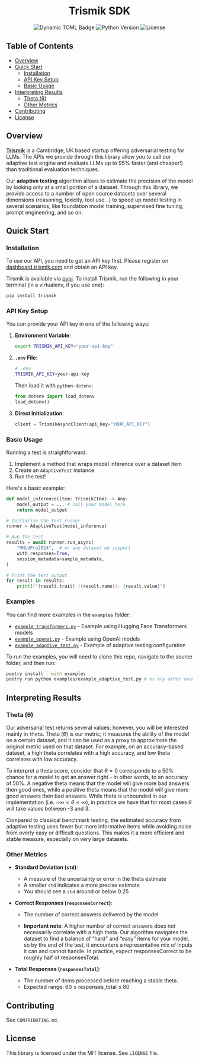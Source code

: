 <h1 align="center"> Trismik SDK</h1>

<p align="center">
  <img alt="Dynamic TOML Badge" src="https://img.shields.io/badge/dynamic/toml?url=https%3A%2F%2Fraw.githubusercontent.com%2Ftrismik%2Ftrismik-python%2Frefs%2Fheads%2Fmain%2Fpyproject.toml&query=%24.tool.poetry.version&style=flat&label=version">
  <img alt="Python Version" src="https://img.shields.io/badge/python-3.9%2B-blue">
  <img alt="License" src="https://img.shields.io/badge/license-MIT-green">
</p>

## Table of Contents
- [Overview](#overview)
- [Quick Start](#quick-start)
  - [Installation](#installation)
  - [API Key Setup](#api-key-setup)
  - [Basic Usage](#basic-usage)
- [Interpreting Results](#interpreting-results)
  - [Theta (θ)](#theta-θ)
  - [Other Metrics](#other-metrics)
- [Contributing](#contributing)
- [License](#license)

## Overview

[**Trismik**](https://trismik.com) is a Cambridge, UK based startup offering adversarial testing for LLMs. The APIs we provide through this library allow you to call our adaptive test engine and evaluate LLMs up to 95% faster (and cheaper!) than traditional evaluation techniques.

Our **adaptive testing** algorithm allows to estimate the precision of the model by looking only at a small portion of a dataset. Through this library, we provide access to a number of open source datasets over several dimensions (reasoning, toxicity, tool use...) to speed up model testing in several scenarios, like foundation model training, supervised fine tuning, prompt engineering, and so on.

## Quick Start

### Installation

To use our API, you need to get an API key first. Please register on [dashboard.trismik.com](https://dashboard.trismik.com) and obtain an API key.

Trismik is available via [pypi](https://pypi.org/project/trismik/). To install Trismik, run the following in your terminal (in a virtualenv, if you use one):

```bash
pip install trismik
```

### API Key Setup

You can provide your API key in one of the following ways:

1. **Environment Variable**:
   ```bash
   export TRISMIK_API_KEY="your-api-key"
   ```

2. **`.env` File**:
   ```bash
   # .env
   TRISMIK_API_KEY=your-api-key
   ```
   Then load it with `python-dotenv`:
   ```python
   from dotenv import load_dotenv
   load_dotenv()
   ```

3. **Direct Initialization**:
   ```python
   client = TrismikAsyncClient(api_key="YOUR_API_KEY")
   ```

### Basic Usage

Running a test is straightforward:

1. Implement a method that wraps model inference over a dataset item
2. Create an `AdaptiveTest` instance
3. Run the test!

Here's a basic example:

```python
def model_inference(item: TrismikItem) -> Any:
    model_output = ... # call your model here
    return model_output

# Initialize the test runner
runner = AdaptiveTest(model_inference)

# Run the test
results = await runner.run_async(
    "MMLUPro2024",  # or any dataset we support
    with_responses=True,
    session_metadata=sample_metadata,
)

# Print the test output
for result in results:
    print(f"{result.trait} ({result.name}): {result.value}")
```

### Examples

You can find more examples in the `examples` folder:
- [`example_transformers.py`](examples/example_transformers.py) - Example using Hugging Face Transformers models
- [`example_openai.py`](examples/example_openai.py) - Example using OpenAI models
- [`example_adaptive_test.py`](examples/example_adaptive_test.py) - Example of adaptive testing configuration

To run the examples, you will need to clone this repo, navigate to the
source folder, and then run:

```bash
poetry install --with examples
poetry run python examples/example_adaptive_test.py # or any other example
```

## Interpreting Results

### Theta (θ)

Our adversarial test returns several values; however, you will be interested mainly in `theta`. Theta ($\theta$) is our metric; it measures the ability of the model on a certain dataset, and it can be used as a proxy to approximate the original metric used on that dataset. For example, on an accuracy-based dataset, a high theta correlates with a high accuracy, and low theta correlates with low accuracy.

To interpret a theta score, consider that $\theta=0$ corresponds to a 50% chance for a model to get an answer right - in other words, to an accuracy of 50%.
A negative theta means that the model will give more bad answers then good ones, while a positive theta means that the model will give more good answers then bad answers.
While theta is unbounded in our implementation (i.e. $-\infty < \theta < \infty$), in practice we have that for most cases $\theta$ will take values between -3 and 3.

Compared to classical benchmark testing, the estimated accuracy from adaptive testing uses fewer but more informative items while avoiding noise from overly easy or difficult questions. This makes it a more efficient and stable measure, especially on very large datasets.

### Other Metrics

- **Standard Deviation (`std`)**:
  - A measure of the uncertainty or error in the theta estimate
  - A smaller `std` indicates a more precise estimate
  - You should see a `std` around or below 0.25

- **Correct Responses (`responsesCorrect`)**:
  - The number of correct answers delivered by the model

  - **Important note**: A higher number of correct answers does not necessarily
  correlate with a high theta. Our algorithm navigates the dataset to find a
   balance of “hard” and “easy” items for your model, so by the end of the test,
  it encounters a representative mix of inputs it can and cannot handle. In
   practice, expect responsesCorrect to be roughly half of responsesTotal.

- **Total Responses (`responsesTotal`)**:
  - The number of items processed before reaching a stable theta.
  - Expected range: 60 ≤ responses_total ≤ 80

## Contributing

See `CONTRIBUTING.md`.

## License

This library is licensed under the MIT license. See `LICENSE` file.
